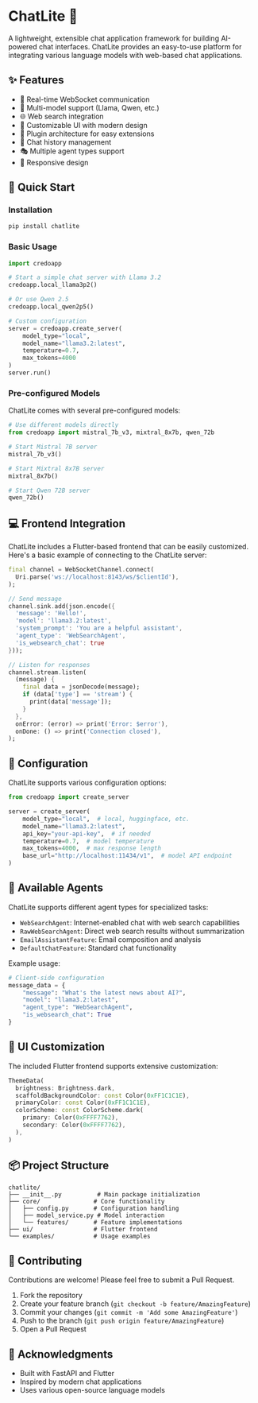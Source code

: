 # ChatLite 🤖

A lightweight, extensible chat application framework for building AI-powered chat interfaces. ChatLite provides an easy-to-use platform for integrating various language models with web-based chat applications.

## ✨ Features

- 🔄 Real-time WebSocket communication
- 🎯 Multi-model support (Llama, Qwen, etc.)
- 🌐 Web search integration
- 🎨 Customizable UI with modern design
- 🔌 Plugin architecture for easy extensions
- 💬 Chat history management
- 🎭 Multiple agent types support
- 📱 Responsive design

## 🚀 Quick Start

### Installation

```bash
pip install chatlite
```

### Basic Usage

```python
import credoapp

# Start a simple chat server with Llama 3.2
credoapp.local_llama3p2()

# Or use Qwen 2.5
credoapp.local_qwen2p5()

# Custom configuration
server = credoapp.create_server(
    model_type="local",
    model_name="llama3.2:latest",
    temperature=0.7,
    max_tokens=4000
)
server.run()
```

### Pre-configured Models

ChatLite comes with several pre-configured models:

```python
# Use different models directly
from credoapp import mistral_7b_v3, mixtral_8x7b, qwen_72b

# Start Mistral 7B server
mistral_7b_v3()

# Start Mixtral 8x7B server
mixtral_8x7b()

# Start Qwen 72B server
qwen_72b()
```

## 💻 Frontend Integration

ChatLite includes a Flutter-based frontend that can be easily customized. Here's a basic example of connecting to the ChatLite server:

```dart
final channel = WebSocketChannel.connect(
  Uri.parse('ws://localhost:8143/ws/$clientId'),
);

// Send message
channel.sink.add(json.encode({
  'message': 'Hello!',
  'model': 'llama3.2:latest',
  'system_prompt': 'You are a helpful assistant',
  'agent_type': 'WebSearchAgent',
  'is_websearch_chat': true
}));

// Listen for responses
channel.stream.listen(
  (message) {
    final data = jsonDecode(message);
    if (data['type'] == 'stream') {
      print(data['message']);
    }
  },
  onError: (error) => print('Error: $error'),
  onDone: () => print('Connection closed'),
);
```

## 🔧 Configuration

ChatLite supports various configuration options:

```python
from credoapp import create_server

server = create_server(
    model_type="local",  # local, huggingface, etc.
    model_name="llama3.2:latest",
    api_key="your-api-key",  # if needed
    temperature=0.7,  # model temperature
    max_tokens=4000,  # max response length
    base_url="http://localhost:11434/v1",  # model API endpoint
)
```

## 🧩 Available Agents

ChatLite supports different agent types for specialized tasks:

- `WebSearchAgent`: Internet-enabled chat with web search capabilities
- `RawWebSearchAgent`: Direct web search results without summarization
- `EmailAssistantFeature`: Email composition and analysis
- `DefaultChatFeature`: Standard chat functionality

Example usage:

```python
# Client-side configuration
message_data = {
    "message": "What's the latest news about AI?",
    "model": "llama3.2:latest",
    "agent_type": "WebSearchAgent",
    "is_websearch_chat": True
}
```

## 🎨 UI Customization

The included Flutter frontend supports extensive customization:

```dart
ThemeData(
  brightness: Brightness.dark,
  scaffoldBackgroundColor: const Color(0xFF1C1C1E),
  primaryColor: const Color(0xFF1C1C1E),
  colorScheme: const ColorScheme.dark(
    primary: Color(0xFFFF7762),
    secondary: Color(0xFFFF7762),
  ),
)
```

## 📦 Project Structure

```
chatlite/
├── __init__.py          # Main package initialization
├── core/               # Core functionality
│   ├── config.py       # Configuration handling
│   ├── model_service.py # Model interaction
│   └── features/       # Feature implementations
├── ui/                 # Flutter frontend
└── examples/           # Usage examples
```

## 🤝 Contributing

Contributions are welcome! Please feel free to submit a Pull Request.

1. Fork the repository
2. Create your feature branch (`git checkout -b feature/AmazingFeature`)
3. Commit your changes (`git commit -m 'Add some AmazingFeature'`)
4. Push to the branch (`git push origin feature/AmazingFeature`)
5. Open a Pull Request


## 🙏 Acknowledgments

- Built with FastAPI and Flutter
- Inspired by modern chat applications
- Uses various open-source language models

